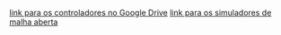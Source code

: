 [link para os controladores no Google Drive](https://drive.google.com/drive/folders/10TMMhUFv34BVOIA1vD_kQgAPrO1NwEGa?usp=sharing)
[link para os simuladores de malha aberta](https://drive.google.com/drive/folders/1FoSqNcet579trdtq1MJfpJ2MmzZ7KE2V?usp=sharing)